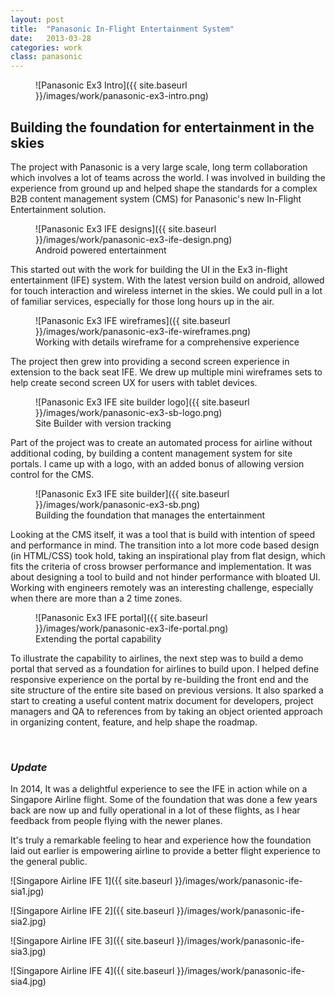 ```yaml
---
layout: post
title:  "Panasonic In-Flight Entertainment System"
date:   2013-03-28
categories: work
class: panasonic
---
```


<figure class='panasonic_figure--intro' markdown='1'>
![Panasonic Ex3 Intro]({{ site.baseurl }}/images/work/panasonic-ex3-intro.png)
</figure>

## Building the foundation for entertainment in the skies

The project with Panasonic is a very large scale, long term collaboration which involves a lot of teams across the world. I was involved in building the experience from ground up and helped shape the standards for a complex B2B content management system (CMS) for Panasonic's new In-Flight Entertainment solution.

<figure class='panasonic_figure--ife' markdown='1'>
![Panasonic Ex3 IFE designs]({{ site.baseurl }}/images/work/panasonic-ex3-ife-design.png)
<figcaption>Android powered entertainment</figcaption>
</figure>

This started out with the work for building the UI in the Ex3 in-flight entertainment (IFE) system. With the latest version build on android, allowed for touch interaction and wireless internet in the skies. We could pull in a lot of familiar services, especially for those long hours up in the air.

<figure class='panasonic_figure--wireframes' markdown='1'>
![Panasonic Ex3 IFE wireframes]({{ site.baseurl }}/images/work/panasonic-ex3-ife-wireframes.png)
<figcaption>Working with details wireframe for a comprehensive experience</figcaption>
</figure>

The project then grew into providing a second screen experience in extension to the back seat IFE. We drew up multiple mini wireframes sets to help create second screen UX for users with tablet devices.

<figure class='panasonic_figure--sb_logo' markdown='1'>
![Panasonic Ex3 IFE site builder logo]({{ site.baseurl }}/images/work/panasonic-ex3-sb-logo.png)
<figcaption>Site Builder with version tracking</figcaption>
</figure>

Part of the project was to create an automated process for airline without additional coding, by building a content management system for site portals. I came up with a logo, with an added bonus of allowing version control for the CMS.

<figure class='panasonic_figure--sb' markdown='1'>
![Panasonic Ex3 IFE site builder]({{ site.baseurl }}/images/work/panasonic-ex3-sb.png)
<figcaption>Building the foundation that manages the entertainment</figcaption>
</figure>

Looking at the CMS itself, it was a tool that is build with intention of speed and performance in mind. The transition into a lot more code based design (in HTML/CSS) took hold, taking an inspirational play from flat design, which fits the criteria of cross browser performance and implementation. It was about designing a tool to build and not hinder performance with bloated UI. Working with engineers remotely was an interesting challenge, especially when there are more than a 2 time zones.

<figure class='panasonic_figure--portal' markdown='1'>
![Panasonic Ex3 IFE portal]({{ site.baseurl }}/images/work/panasonic-ex3-ife-portal.png)
<figcaption>Extending the portal capability</figcaption>
</figure>

To illustrate the capability to airlines, the next step was to build a demo portal that served as a foundation for airlines to build upon. I helped define responsive experience on the portal by re-building the front end and the site structure of the entire site based on previous versions. It also sparked a start to creating a useful content matrix document for developers, project managers and QA to references from by taking an object oriented approach in organizing content, feature, and help shape the roadmap.

<br>

### *Update* ###

In 2014, It was a delightful experience to see the IFE in action while on a Singapore Airline flight. Some of the foundation that was done a few years back are now up and fully operational in a lot of these flights, as I hear feedback from people flying with the newer planes.

It's truly a remarkable feeling to hear and experience how the foundation laid out earlier is empowering airline to provide a better flight experience to the general public.

![Singapore Airline IFE 1]({{ site.baseurl }}/images/work/panasonic-ife-sia1.jpg)

![Singapore Airline IFE 2]({{ site.baseurl }}/images/work/panasonic-ife-sia2.jpg)

![Singapore Airline IFE 3]({{ site.baseurl }}/images/work/panasonic-ife-sia3.jpg)

![Singapore Airline IFE 4]({{ site.baseurl }}/images/work/panasonic-ife-sia4.jpg)